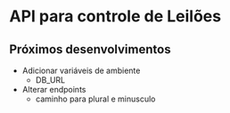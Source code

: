 # API para controle de Leilões


## Próximos desenvolvimentos
- Adicionar variáveis de ambiente
  - DB_URL
- Alterar endpoints
  - caminho para plural e minusculo